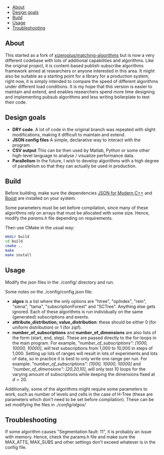 
- [About](#about)
- [Design goals](#design-goals)
- [Build](#build)
- [Usage](#usage)
- [Troubleshooting](#troubleshooting)

## About

This started as a fork of [xizeroplus/matching-algorithms](https://github.com/xizeroplus/matching-algorithm) but is now a very different codebase with lots of additional capabilities and algorithms. Like the original project, it is content-based publish-subscribe algorithms framework aimed at researchers or anyone interested in this area. It might also be suitable as a starting point for a library for a production system; right now, it is simply intended to compare the speed of different algorithms under different load conditions. It is my hope that this version is easier to maintain and extend, and enables researchers spend more time designing and implementing pubsub algorithms and less writing boilerplate to test their code.

## Design goals

- **DRY code**. A lot of code in the original branch was repeated with slight modifications, making it difficult to maintain and extend.
- **JSON config files** A simple, declarative way to interact with the program. 
- **CSV output** This can be then used by Matlab, Python or some other high-level language to analyse / visualize performance data.
- **Parallelism** In the future, I wish to develop algorithms with a high degree of parallelism so that they can actually be used in production.

## Build

Before building, make sure the dependencies [JSON for Modern C++](https://github.com/nlohmann/json) and [Boost](https://www.boost.org/) are installed on your system. 

Some parameters must be set before compilation, since many of these algorithms rely on arrays that must be allocated with some size. Hence, modify the *params.h* file depending on requirements.

Then use CMake in the usual way:

```bash
mkdir build
cd build
cmake ..
make
make install
```

## Usage

Modify the json files in the ./config/ directory and run. 

Some notes on the ./config/config.json file:
 - **algos** is a list where the only options are "htree", "opIndex", "rein", "siena", "tama", "subscriptionForest" and "SCTree". Anything else gets ignored. Each of these algorithms is run individually on the same (generated) subscriptions and events.
 - **attribute_distribution, value_distribution**: these should be either 0 (for uniform distribution) or 1 (for zipf).
 - **number_of_subscriptions** and **number_of_dimensions** are also lists of the form (start, end, step). These are passed directly to the for-loops in the main program. For example, *"number_of_subscriptions": [1000, 10000, 10000]*, will test subscriptions from 1,000 to 10,000 in steps of 1,000. Setting up lots of ranges will result in lots of experiments and lots of data, so in practice it is best to only write one range per run. For example: *"number_of_subscriptions": [1000, 10000, 10000]* and 	*"number_of_dimensions": [20,20,10]*, will only test 10 loops for the varying amount of subscriptions while keeping the dimensions fixed at $d=20$.

Additionally, some of the algorithms might require some parameters to work, such as number of levels and cells in the case of H-Tree (these are parameters which don't need to be set before compilation). These can be set modifying the files in *./config/algos/*

## Troubleshooting

If some  algorithm causes "Segmentation fault: 11", it is probably an issue with memory. Hence, check the params.h file and make sure the MAX_ATTS, MAX_SUBS and other settings don't exceed whatever is in the config file. 